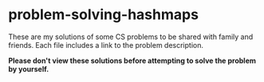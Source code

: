 # problem-solving-hashmaps

These are my solutions of some CS problems to be shared with family and friends. Each file includes a link to the problem description.

**Please don't view these solutions before attempting to solve the problem by yourself.**
